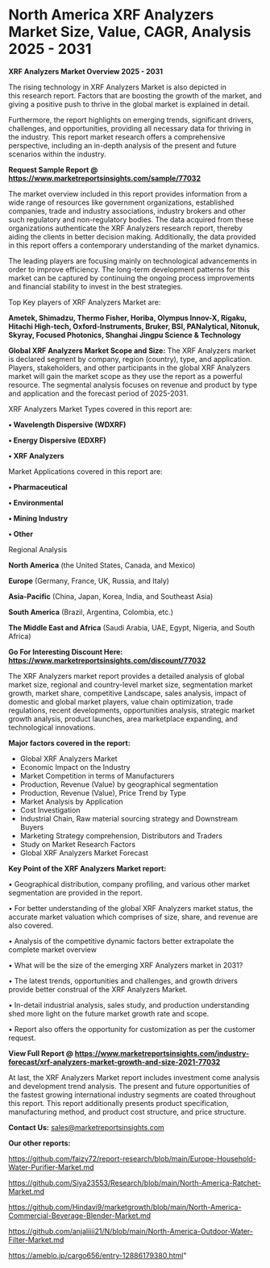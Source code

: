 # North America XRF Analyzers Market Size, Value, CAGR, Analysis 2025 - 2031

<Strong> XRF Analyzers Market Overview 2025 - 2031</strong>

The rising technology in XRF Analyzers Market is also depicted in this research report. Factors that are boosting the growth of the market, and giving a positive push to thrive in the global market is explained in detail.

Furthermore, the report highlights on emerging trends, significant drivers, challenges, and opportunities, providing all necessary data for thriving in the industry. This report market research offers a comprehensive perspective, including an in-depth analysis of the present and future scenarios within the industry.

<strong>Request Sample Report @ <a href=https://www.marketreportsinsights.com/sample/77032>https://www.marketreportsinsights.com/sample/77032</a></strong>

The market overview included in this report provides information from a wide range of resources like government organizations, established companies, trade and industry associations, industry brokers and other such regulatory and non-regulatory bodies. The data acquired from these organizations authenticate the XRF Analyzers research report, thereby aiding the clients in better decision making. Additionally, the data provided in this report offers a contemporary understanding of the market dynamics.

The leading players are focusing mainly on technological advancements in order to improve efficiency. The long-term development patterns for this market can be captured by continuing the ongoing process improvements and financial stability to invest in the best strategies.

Top Key players of XRF Analyzers Market are:

<strong>Ametek, Shimadzu, Thermo Fisher, Horiba, Olympus Innov-X, Rigaku, Hitachi High-tech, Oxford-Instruments, Bruker, BSI, PANalytical, Nitonuk, Skyray, Focused Photonics, Shanghai Jingpu Science & Technology</strong>

<strong><b>Global XRF Analyzers Market Scope and Size:</b></strong>
The XRF Analyzers market is declared segment by company, region (country), type, and application. Players, stakeholders, and other participants in the global XRF Analyzers market will gain the market scope as they use the report as a powerful resource. The segmental analysis focuses on revenue and product by type and application and the forecast period of 2025-2031.

XRF Analyzers Market Types covered in this report are:

<strong>• Wavelength Dispersive (WDXRF)

• Energy Dispersive (EDXRF)

• XRF Analyzers</strong>

Market Applications covered in this report are:

<strong>• Pharmaceutical

• Environmental

• Mining Industry

• Other</strong> 

Regional Analysis

<strong>North America</strong> (the United States, Canada, and Mexico)

<strong>Europe</strong> (Germany, France, UK, Russia, and Italy)

<strong>Asia-Pacific</strong> (China, Japan, Korea, India, and Southeast Asia)

<strong>South America</strong> (Brazil, Argentina, Colombia, etc.)

<strong>The Middle East and Africa</strong> (Saudi Arabia, UAE, Egypt, Nigeria, and South Africa)

<strong>Go For Interesting Discount Here: <a href=https://www.marketreportsinsights.com/discount/77032>https://www.marketreportsinsights.com/discount/77032</a></strong>

The XRF Analyzers market report provides a detailed analysis of global market size, regional and country-level market size, segmentation market growth, market share, competitive Landscape, sales analysis, impact of domestic and global market players, value chain optimization, trade regulations, recent developments, opportunities analysis, strategic market growth analysis, product launches, area marketplace expanding, and technological innovations.

<strong><b>Major factors covered in the report:</b></strong>
<ul>
  <li>Global XRF Analyzers Market </li>
  <li>Economic Impact on the Industry</li>
  <li>Market Competition in terms of Manufacturers</li>
  <li>Production, Revenue (Value) by geographical segmentation</li>
  <li>Production, Revenue (Value), Price Trend by Type</li>
  <li>Market Analysis by Application</li>
  <li>Cost Investigation</li>
  <li>Industrial Chain, Raw material sourcing strategy and Downstream Buyers</li>
  <li>Marketing Strategy comprehension, Distributors and Traders</li>
  <li>Study on Market Research Factors</li>
  <li>Global XRF Analyzers Market Forecast</li>
</ul>

<strong><b>Key Point of the XRF Analyzers Market report:</b></strong>

• Geographical distribution, company profiling, and various other market segmentation are provided in the report.

• For better understanding of the global XRF Analyzers market status, the accurate market valuation which comprises of size, share, and revenue are also covered.

• Analysis of the competitive dynamic factors better extrapolate the complete market overview

• What will be the size of the emerging XRF Analyzers market in 2031?

• The latest trends, opportunities and challenges, and growth drivers provide better construal of the XRF Analyzers Market.

• In-detail industrial analysis, sales study, and production understanding shed more light on the future market growth rate and scope.

• Report also offers the opportunity for customization as per the customer request.

<strong><b>View Full Report @ <a href=https://www.marketreportsinsights.com/industry-forecast/xrf-analyzers-market-growth-and-size-2021-77032>https://www.marketreportsinsights.com/industry-forecast/xrf-analyzers-market-growth-and-size-2021-77032</a></b></strong>


At last, the XRF Analyzers Market report includes investment come analysis and development trend analysis. The present and future opportunities of the fastest growing international industry segments are coated throughout this report. This report additionally presents product specification, manufacturing method, and product cost structure, and price structure.

<strong>Contact Us:</strong>
sales@marketreportsinsights.com

<strong>Our other reports:</strong>

<a href=https://github.com/faizy72/report-research/blob/main/Europe-Household-Water-Purifier-Market.md>https://github.com/faizy72/report-research/blob/main/Europe-Household-Water-Purifier-Market.md</a>

<a href=https://github.com/Siya23553/Research/blob/main/North-America-Ratchet-Market.md>https://github.com/Siya23553/Research/blob/main/North-America-Ratchet-Market.md</a>

<a href=https://github.com/Hindavi9/marketgrowth/blob/main/North-America-Commercial-Beverage-Blender-Market.md>https://github.com/Hindavi9/marketgrowth/blob/main/North-America-Commercial-Beverage-Blender-Market.md</a>

<a href=https://github.com/anjaliiii21/N/blob/main/North-America-Outdoor-Water-Filter-Market.md>https://github.com/anjaliiii21/N/blob/main/North-America-Outdoor-Water-Filter-Market.md</a>

<a href=https://ameblo.jp/cargo656/entry-12886179380.html>https://ameblo.jp/cargo656/entry-12886179380.html</a>"
